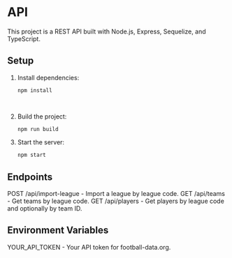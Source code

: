 # API

This project is a REST API built with Node.js, Express, Sequelize, and TypeScript.

## Setup

1. Install dependencies:

   ```bash
   npm install

 
2. Build the project: 
   ```bash
   npm run build

3. Start the server:
   
   ```bash
   npm start


## Endpoints
POST /api/import-league - Import a league by league code.
GET /api/teams - Get teams by league code.
GET /api/players - Get players by league code and optionally by team ID.

## Environment Variables
YOUR_API_TOKEN - Your API token for football-data.org.




